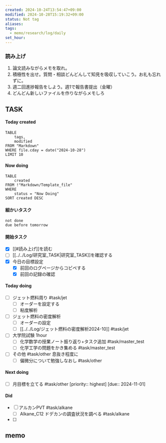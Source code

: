 ```yaml
---
created: 2024-10-24T13:54:47+09:00
modified: 2024-10-28T15:19:32+09:00
status: Not tag
aliases: 
tags:
  - memo/research/log/daily
set_hour: 
---
```



### 読み上げ
1. 論文読みながらメモを取れ。
2. 積極性を出せ。質問・相談どんどんして知見を吸収していこう。お礼も忘れずに。
3. 週二回進捗報告をしよう。週1で報告書提出（金曜）
4. どんどん新しいファイルを作りながらメモしろ
## TASK
#### Today created
```dataview
TABLE
	tags, 
	modified
FROM "Markdown"
WHERE file.cday = date("2024-10-28")
LIMIT 10
```
#### Now doing
```dataview
TABLE
	created
FROM !"Markdown/Template_file"
WHERE
	status = "Now Doing"
SORT created DESC
```
#### 細かいタスク

```tasks
not done 
due before tomorrow
```
#### 開始タスク
- [x] [[#読み上げ]]を読む
- [ ] [[../../Log/研究室_TASK|研究室_TASK]]を確認する
- [x] 今日の目標設定
	- [x] 前回のログページからコピペする
	- [x] 前回の記録の確認
#### Today doing
- [ ] ジェット燃料周り #task/jet
	- [ ] オーダーを設定する
	- [ ] 粘度解析
- [ ] ジェット燃料の密度解析
	- [ ] オーダーの設定
	- [ ] [[../../Log/ジェット燃料の密度解析2024-10]] #task/jet 
- [ ] 大学院試験 1hour
	- [ ] 化学数学の授業ノート振り返り+タスク追加 #task/master_test
	- [ ] 化学工学の問題をかき集める #task/master_test 
- [ ] その他 #task/other  息抜き程度に
	- [ ] 偏微分について勉強しなおし #task/other 
#### Next doing
- [ ] 月目標を立てる #task/other  [priority:: highest]  [due:: 2024-11-01]
#### Did
- [ ] アルカンPVT #task/alkane
	- [ ] Alkane_C12 ドデカンの調査状況を調べる #task/alkane
- [ ] 
## memo
### 